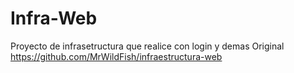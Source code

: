 # Infra-Web
Proyecto de infrasetructura que realice con login y demas
Original https://github.com/MrWildFish/infraestructura-web
